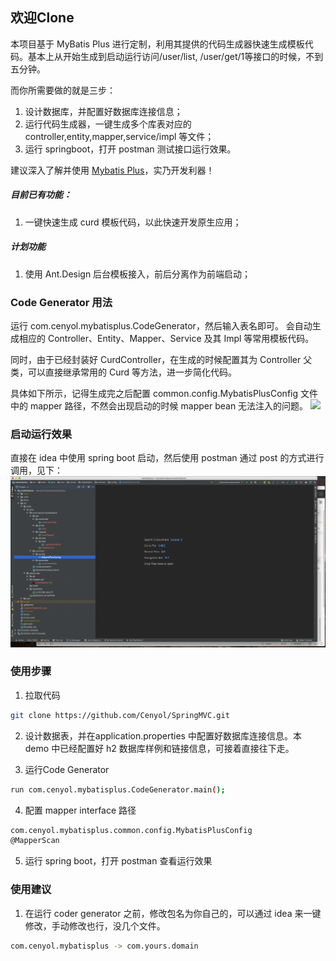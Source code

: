 ## 欢迎Clone

本项目基于 MyBatis Plus 进行定制，利用其提供的代码生成器快速生成模板代码。基本上从开始生成到启动运行访问/user/list, /user/get/1等接口的时候，不到五分钟。

而你所需要做的就是三步：
1. 设计数据库，并配置好数据库连接信息；
2. 运行代码生成器，一键生成多个库表对应的 controller,entity,mapper,service/impl 等文件；
3. 运行 springboot，打开 postman 测试接口运行效果。

建议深入了解并使用 [Mybatis Plus](https://mybatis.plus)，实乃开发利器！

##### 目前已有功能：
1. 一键快速生成 curd 模板代码，以此快速开发原生应用；

##### 计划功能
1. 使用 Ant.Design 后台模板接入，前后分离作为前端启动；

### Code Generator 用法

运行 com.cenyol.mybatisplus.CodeGenerator，然后输入表名即可。
会自动生成相应的 Controller、Entity、Mapper、Service 及其 Impl 等常用模板代码。

同时，由于已经封装好 CurdController，在生成的时候配置其为 Controller 父类，可以直接继承常用的 Curd 等方法，进一步简化代码。

具体如下所示，记得生成完之后配置 common.config.MybatisPlusConfig 文件中的 mapper 路径，不然会出现启动的时候 mapper bean 无法注入的问题。
![](docs/images/the-usage-of-code-generator.gif)

### 启动运行效果

直接在 idea 中使用 spring boot 启动，然后使用 postman 通过 post 的方式进行调用，见下：
![](docs/images/the-usage-of-web-service.gif)


### 使用步骤

1. 拉取代码
```bash
git clone https://github.com/Cenyol/SpringMVC.git
```

2. 设计数据表，并在application.properties 中配置好数据库连接信息。本 demo 中已经配置好 h2 数据库样例和链接信息，可接着直接往下走。

3. 运行Code Generator
```bash
run com.cenyol.mybatisplus.CodeGenerator.main();
```

4. 配置 mapper interface 路径
```bash
com.cenyol.mybatisplus.common.config.MybatisPlusConfig
@MapperScan
```

5. 运行 spring boot，打开 postman 查看运行效果

### 使用建议
1. 在运行 coder generator 之前，修改包名为你自己的，可以通过 idea 来一键修改，手动修改也行，没几个文件。
```bash
com.cenyol.mybatisplus -> com.yours.domain
```


